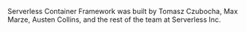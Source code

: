 Serverless Container Framework was built by Tomasz Czubocha, Max Marze, Austen Collins, and the rest of the team at Serverless Inc.
